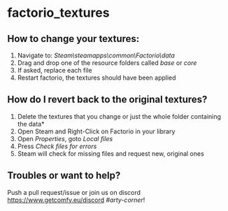 # factorio_textures

## How to change your textures:

1. Navigate to: *Steam\steamapps\common\Factorio\data*
2. Drag and drop one of the resource folders called *base* or *core*
3. If asked, replace each file
4. Restart factorio, the textures should have been applied


## How do I revert back to the original textures?

1. Delete the textures that you change or just the whole folder containing the data*
2. Open Steam and Right-Click on Factorio in your library
3. Open *Properties*, goto *Local files*
4. Press *Check files for errors*
5. Steam will check for missing files and request new, original ones


## Troubles or want to help?

Push a pull request/issue or join us on discord https://www.getcomfy.eu/discord *#arty-corner*!
